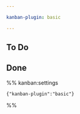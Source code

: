 ```yaml
---

kanban-plugin: basic

---
```


## To Do



## Done





%% kanban:settings
```
{"kanban-plugin":"basic"}
```
%%